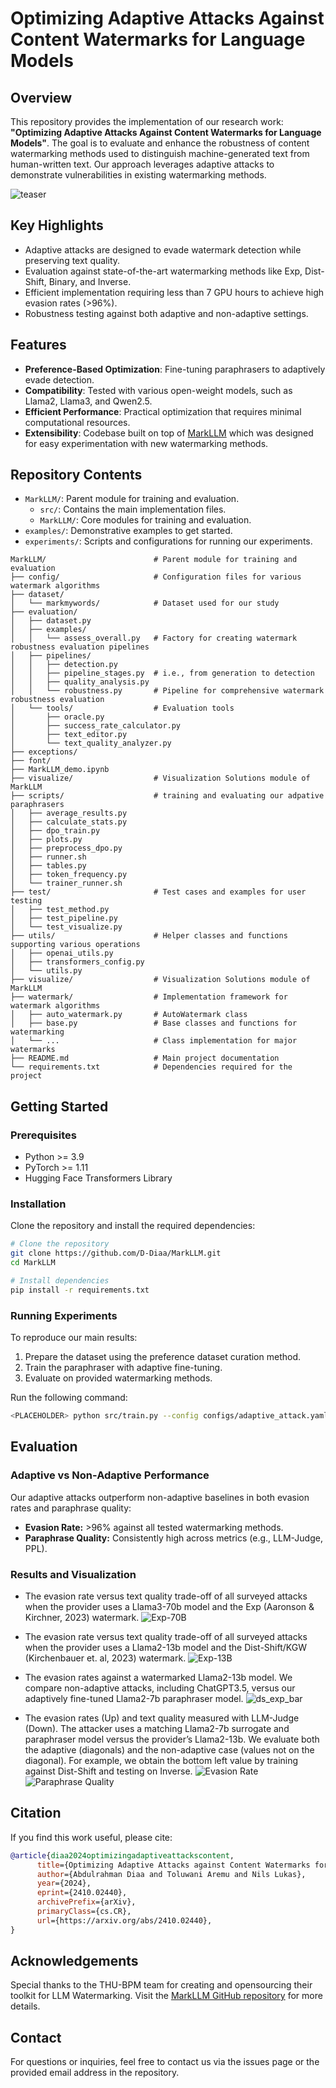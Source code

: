# Optimizing Adaptive Attacks Against Content Watermarks for Language Models

## Overview

This repository provides the implementation of our research work: **"Optimizing Adaptive Attacks Against Content Watermarks for Language Models"**. The goal is to evaluate and enhance the robustness of content watermarking methods used to distinguish machine-generated text from human-written text. Our approach leverages adaptive attacks to demonstrate vulnerabilities in existing watermarking methods.

![teaser](images/shresults.png)

## Key Highlights

- Adaptive attacks are designed to evade watermark detection while preserving text quality.
- Evaluation against state-of-the-art watermarking methods like Exp, Dist-Shift, Binary, and Inverse.
- Efficient implementation requiring less than 7 GPU hours to achieve high evasion rates (>96%).
- Robustness testing against both adaptive and non-adaptive settings.

## Features

- **Preference-Based Optimization**: Fine-tuning paraphrasers to adaptively evade detection.
- **Compatibility**: Tested with various open-weight models, such as Llama2, Llama3, and Qwen2.5.
- **Efficient Performance**: Practical optimization that requires minimal computational resources.
- **Extensibility**: Codebase built on top of [MarkLLM](https://github.com/THU-BPM/MarkLLM) which was designed for easy experimentation with new watermarking methods.

## Repository Contents

- `MarkLLM/`: Parent module for training and evaluation.
  - `src/`: Contains the main implementation files.
  - `MarkLLM/`: Core modules for training and evaluation.
- `examples/`: Demonstrative examples to get started.
- `experiments/`: Scripts and configurations for running our experiments.

```plaintext
MarkLLM/                        # Parent module for training and evaluation
├── config/                     # Configuration files for various watermark algorithms       
├── dataset/                    
│   └── markmywords/            # Dataset used for our study
├── evaluation/                 
│   ├── dataset.py              
│   ├── examples/               
│   │   └── assess_overall.py   # Factory for creating watermark robustness evaluation pipelines
│   ├── pipelines/              
│   │   ├── detection.py
│   │   ├── pipeline_stages.py  # i.e., from generation to detection
│   │   ├── quality_analysis.py   
│   │   └── robustness.py       # Pipeline for comprehensive watermark robustness evaluation
│   └── tools/                  # Evaluation tools
│       ├── oracle.py
│       ├── success_rate_calculator.py  
│       ├── text_editor.py       
│       └── text_quality_analyzer.py   
├── exceptions/                 
├── font/                       
├── MarkLLM_demo.ipynb          
├── visualize/                  # Visualization Solutions module of MarkLLM
├── scripts/                    # training and evaluating our adpative paraphrasers
│   ├── average_results.py    
│   ├── calculate_stats.py
│   ├── dpo_train.py    
│   ├── plots.py
│   ├── preprocess_dpo.py    
│   ├── runner.sh
│   ├── tables.py    
│   ├── token_frequency.py  
│   └── trainer_runner.sh   
├── test/                       # Test cases and examples for user testing
│   ├── test_method.py    
│   ├── test_pipeline.py  
│   └── test_visualize.py   
├── utils/                      # Helper classes and functions supporting various operations
│   ├── openai_utils.py   
│   ├── transformers_config.py 
│   └── utils.py          
├── visualize/                  # Visualization Solutions module of MarkLLM
├── watermark/                  # Implementation framework for watermark algorithms
│   ├── auto_watermark.py       # AutoWatermark class
│   ├── base.py                 # Base classes and functions for watermarking             
│   └── ...                     # Class implementation for major watermarks
├── README.md                   # Main project documentation
└── requirements.txt            # Dependencies required for the project
```

## Getting Started

### Prerequisites

- Python >= 3.9
- PyTorch >= 1.11
- Hugging Face Transformers Library

### Installation

Clone the repository and install the required dependencies:
```bash
# Clone the repository
git clone https://github.com/D-Diaa/MarkLLM.git
cd MarkLLM

# Install dependencies
pip install -r requirements.txt
```

### Running Experiments

To reproduce our main results:
1. Prepare the dataset using the preference dataset curation method.
2. Train the paraphraser with adaptive fine-tuning.
3. Evaluate on provided watermarking methods.

Run the following command:
```bash
<PLACEHOLDER> python src/train.py --config configs/adaptive_attack.yaml
```

## Evaluation

### Adaptive vs Non-Adaptive Performance
Our adaptive attacks outperform non-adaptive baselines in both evasion rates and paraphrase quality:

- **Evasion Rate:** >96% against all tested watermarking methods.
- **Paraphrase Quality:** Consistently high across metrics (e.g., LLM-Judge, PPL).

### Results and Visualization
- The evasion rate versus text quality trade-off of all surveyed attacks when the provider uses a Llama3-70b model and the Exp (Aaronson & Kirchner, 2023) watermark.
  ![Exp-70B](images/qe_exp_70B-1.png)
  
- The evasion rate versus text quality trade-off of all surveyed attacks when the provider uses a Llama2-13b model and the Dist-Shift/KGW (Kirchenbauer et. al, 2023) watermark.
  ![Exp-13B](images/qe_ds-1.png)
  
- The evasion rates against a watermarked Llama2-13b model. We compare non-adaptive attacks, including ChatGPT3.5, versus our adaptively fine-tuned Llama2-7b paraphraser model.
  ![ds_exp_bar](images/detect_pvalue_good-1.png)

- The evasion rates (Up) and text quality measured with LLM-Judge (Down). The attacker uses a matching Llama2-7b surrogate and paraphraser model versus the provider’s Llama2-13b. We evaluate both the adaptive (diagonals) and the non-adaptive case (values not on the diagonal). For example, we obtain the bottom left value by training against Dist-Shift and testing on Inverse.
  ![Evasion Rate](images/conf_mat_detect-1.png)
  ![Paraphrase Quality](images/conf_mat_attkq-1.png)

## Citation

If you find this work useful, please cite:

```bibtex
@article{diaa2024optimizingadaptiveattackscontent,
      title={Optimizing Adaptive Attacks against Content Watermarks for Language Models}, 
      author={Abdulrahman Diaa and Toluwani Aremu and Nils Lukas},
      year={2024},
      eprint={2410.02440},
      archivePrefix={arXiv},
      primaryClass={cs.CR},
      url={https://arxiv.org/abs/2410.02440}, 
}
```

## Acknowledgements

Special thanks to the THU-BPM team for creating and opensourcing their toolkit for LLM Watermarking. Visit the [MarkLLM GitHub repository](https://github.com/THU-BPM/MarkLLM) for more details.

## Contact

For questions or inquiries, feel free to contact us via the issues page or the provided email address in the repository.

